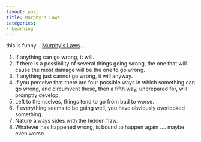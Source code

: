 ```yaml
---
layout: post
title: Murphy's Laws
categories:
- Learning
---
```



this is funny... [Murphy's Laws](http://en.wikipedia.org/wiki/Murphy's_law)...

1. If anything can go wrong, it will.
2. If there is a possibility of several things going wrong, the one that will cause the most damage will be the one to go wrong.
3. If anything just cannot go wrong, it will anyway.
4. If you perceive that there are four possible ways in which something can go wrong, and circumvent these, then a fifth way, unprepared for, will promptly develop.
5. Left to themselves, things tend to go from bad to worse.
6. If everything seems to be going well, you have obviously overlooked something.
7. Nature always sides with the hidden flaw.
8. Whatever has happened wrong, is bound to happen again .... maybe even worse.
